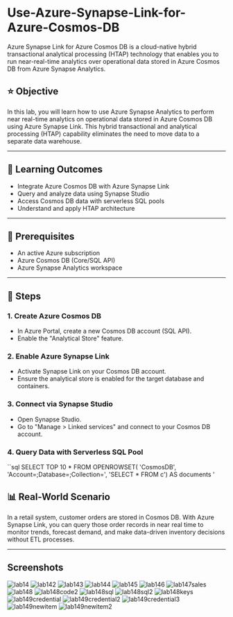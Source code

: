 # Use-Azure-Synapse-Link-for-Azure-Cosmos-DB
Azure Synapse Link for Azure Cosmos DB is a cloud-native hybrid transactional analytical processing (HTAP) technology that enables you to run near-real-time analytics over operational data stored in Azure Cosmos DB from Azure Synapse Analytics.


## ⭐ Objective
In this lab, you will learn how to use Azure Synapse Analytics to perform near real-time analytics on operational data stored in Azure Cosmos DB using Azure Synapse Link. This hybrid transactional and analytical processing (HTAP) capability eliminates the need to move data to a separate data warehouse.

---

## 📘 Learning Outcomes
- Integrate Azure Cosmos DB with Azure Synapse Link  
- Query and analyze data using Synapse Studio  
- Access Cosmos DB data with serverless SQL pools  
- Understand and apply HTAP architecture  

---

## 🔧 Prerequisites
- An active Azure subscription  
- Azure Cosmos DB (Core/SQL API)  
- Azure Synapse Analytics workspace  

---

## 🚀 Steps

### 1. Create Azure Cosmos DB
- In Azure Portal, create a new Cosmos DB account (SQL API).
- Enable the "Analytical Store" feature.

### 2. Enable Azure Synapse Link
- Activate Synapse Link on your Cosmos DB account.
- Ensure the analytical store is enabled for the target database and containers.

### 3. Connect via Synapse Studio
- Open Synapse Studio.
- Go to "Manage > Linked services" and connect to your Cosmos DB account.
### 4. Query Data with Serverless SQL Pool
``sql
SELECT TOP 10 *
FROM OPENROWSET(
    'CosmosDB',
    'Account=<account>;Database=<database>;Collection=<collection>',
    'SELECT * FROM c') AS documents '

## 📊 Real-World Scenario
In a retail system, customer orders are stored in Cosmos DB. With Azure Synapse Link, you can query those order records in near real time to monitor trends, forecast demand, and make data-driven inventory decisions without ETL processes.

---
## Screenshots

![lab14](https://github.com/user-attachments/assets/3c0b60ff-7a16-4dd9-8c43-2eff81e99af8)
![lab142](https://github.com/user-attachments/assets/c5b0e243-051b-4933-96a5-05e9b6b8a38e)
![lab143](https://github.com/user-attachments/assets/7365e072-47ea-4e6a-9001-28fc7c68dfdc)
![lab144](https://github.com/user-attachments/assets/c7b2f1c4-0203-45f9-b55b-f5cf1881cd28)
![lab145](https://github.com/user-attachments/assets/47a1c243-344f-49b8-9935-cc0cedb022c5)
![lab146](https://github.com/user-attachments/assets/44ebfc6a-d59a-4a18-9779-fb612d36601a)
![lab147sales](https://github.com/user-attachments/assets/a058de13-c075-494c-9bad-e7be4847fbb0)
![lab148](https://github.com/user-attachments/assets/6ff3dca1-792c-4565-9742-cacccf59483f)
![lab148code2](https://github.com/user-attachments/assets/a47ecafb-d263-4f58-bbfc-c5814a6cab42)
![lab148sql](https://github.com/user-attachments/assets/eadc9da8-db2e-48e1-bb96-89b2dd4f2649)
![lab148sql2](https://github.com/user-attachments/assets/d81b1bfa-10d0-4a8c-941f-e70644020abe)
![lab148keys](https://github.com/user-attachments/assets/5b390ac0-562a-45de-b45d-6c78781a806d)
![lab149credential](https://github.com/user-attachments/assets/62c749ee-6e42-4718-8edf-978d26dafe72)
![lab149credential2](https://github.com/user-attachments/assets/da59e026-aac3-4165-b167-c371fa6b9a87)
![lab149credential3](https://github.com/user-attachments/assets/63455e7c-e493-4401-b04a-57493aeca9c0)
![lab149newitem](https://github.com/user-attachments/assets/569a7c7e-cf8d-48ee-817c-cac1df41a195)
![lab149newitem2](https://github.com/user-attachments/assets/062f1b80-1fc2-481a-9080-32487d53d8a1)

  
